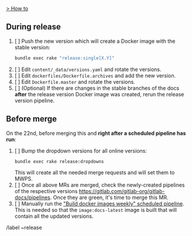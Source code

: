 [> How to](https://docs.gitlab.com/ee/development/documentation/site_architecture/release_process.html)

## During release

1. [ ] Push the new version which will create a Docker image with the stable version:
   ```sh
   bundle exec rake "release:single[X.Y]"
   ```
1. [ ] Edit `content/_data/versions.yaml` and rotate the versions.
1. [ ] Edit `dockerfiles/Dockerfile.archives` and add the new version.
1. [ ] Edit `Dockerfile.master` and rotate the versions.
1. [ ] \(Optional) If there are changes in the stable branches of the docs **after** the release version Docker image was created, rerun the release version pipeline.

## Before merge

On the 22nd, before merging this and **right after a scheduled pipeline has run**:

1. [ ] Bump the dropdown versions for all online versions:
   ```sh
   bundle exec rake release:dropdowns
   ```
   This will create all the needed merge requests and will set them to MWPS.
1. [ ] Once all above MRs are merged, check the newly-created pipelines of the
       respective versions https://gitlab.com/gitlab-org/gitlab-docs/pipelines.
       Once they are green, it's time to merge this MR.
1. [ ] Manually run the ["Build docker images weekly" scheduled pipeline](https://gitlab.com/gitlab-org/gitlab-docs/pipeline_schedules).
       This is needed so that the `image:docs-latest` image is built that will
       contain all the updated versions.

/label ~release
